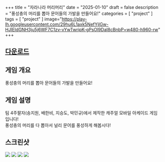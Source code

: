 +++
title = "자라나라 머리머리"
date = "2025-01-10"
draft = false
description = "풍성충의 머리를 뽑아 문어들의 가발을 만들어요!"
categories = [
    "project"
]
tags = [
    "project"
]
image="https://play-lh.googleusercontent.com/29hu6L1axk5NefYjlGw-HJIEIdGNH3ju5j6WF7C1zv-vYwTwripK-gPsOl9DaI8cBnbP=w480-h960-rw"
+++

## [다운로드](https://play.google.com/store/apps/details?id=com.SaJuPalZZa.GrowGrowHairHair)

## 게임 개요
풍성충의 머리를 뽑아 문어들의 가발을 만들어요!

## 게임 설명
팀 4주팔자(송지원, 배한비, 지승도, 박민규)에서 제작한 캐주얼 모바일 아케이드 게임입니다!    
풍성충의 머리를 다 뽑아서 널리 문어를 풍성하게 해봅시다!    

## 스크린샷
![](https://play-lh.googleusercontent.com/6318VcT-3wI6boN1pKmTPe123o2tN16eoaByeS_ouhfz6YCCYM5kXwxqKOiqgx2w7r4=w1052-h592-rw)
![](https://play-lh.googleusercontent.com/IPFXpnKsnK_QarsUKVFBaVH3lAaOtRHt_iF9qKSiNDjNnvlg32exGdPdxPiswKus1p1D=w1052-h592-rw)
![](https://play-lh.googleusercontent.com/hcpaxwcoBXeJa_p17GSAZG4KgDZs3U2Ef3Nt3156e0EUXYq9ozNtiU_t6DkFwnZzDN5u=w1052-h592-rw)
![](https://play-lh.googleusercontent.com/fW6HDbsOpxeXqMA8pXe3tO5N7Ddl4WHtn38ZGGNs3Ed-oKiOMJe8JKC6y-AhoIXSHKND=w1052-h592-rw)